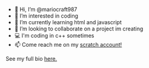 - 👋 Hi, I’m @mariocraft987
- 👀 I’m interested in coding
- 🌱 I’m currently learning html and javascript
- 💞️ I’m looking to collaborate on a project im creating
- 💻 I'm coding in c++ sometimes
- 📫 Come reach me on my <a href="https://scratch.mit.edu/users/mariocraft987/">scratch account!</a>

See my full bio <a href="https://github.com/Mariocraft987/Mariocraft987/blob/main/FULLREADME.md">here.</a>

<!---
Mariocraft987/Mariocraft987 is a ✨ special ✨ repository because its `README.md` (this file) appears on your GitHub profile.
You can click the Preview link to take a look at your changes.
--->
